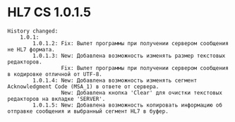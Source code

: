 # HL7 CS 1.0.1.5 

    History changed:
        1.0.1:
            1.0.1.2: Fix: Вылет программы при получении сервером сообщения не HL7 формата.
            1.0.1.3: New: Добавлена возможность изменять размер текстовых редакторов.
                     Fix: Вылет программы при получении сервером сообщения в кодировке отличной от UTF-8.
            1.0.1.4: New: Добавлена возможность изменять сегмент Acknowledgment Code (MSA_1) в ответе от сервера.
                     New: Добавлена кнопка 'Clear' для очистки текстовых редакторов на вкладке 'SERVER'.
            1.0.1.5: New: Добавлена возможность копировать информацию об отправке сообщения и выбранный сегмент HL7 в буфер.
